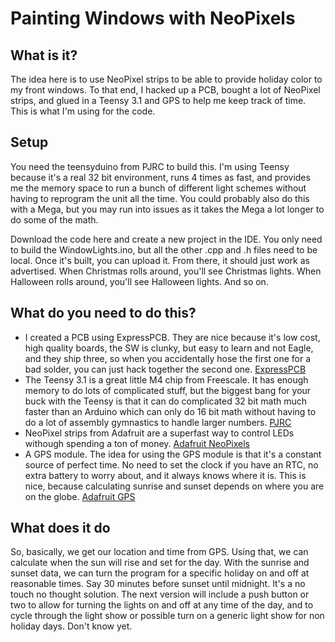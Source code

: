 <h1>Painting Windows with NeoPixels</h1>
<h2>What is it?</h2>
<p>The idea here is to use NeoPixel strips to be able to provide holiday color to my front windows. To that end, I hacked up a PCB, bought a lot of NeoPixel strips, and glued in a Teensy 3.1 and GPS to help me keep track of time. This is what I'm using for the code.</p>
<h2>Setup</h2>
<p>You need the teensyduino from PJRC to build this. I'm using Teensy because it's a real 32 bit environment, runs 4 times as fast, and provides me the memory space to run a bunch of different light schemes without having to reprogram the unit all the time. You could probably also do this with a Mega, but you may run into issues as it takes the Mega a lot longer to do some of the math.</p>
<p>Download the code here and create a new project in the IDE. You only need to build the WindowLights.ino, but all the other .cpp and .h files need to be local. Once it's built, you can upload it. From there, it should just work as advertised. When Christmas rolls around, you'll see Christmas lights. When Halloween rolls around, you'll see Halloween lights. And so on.</p>
<h2>What do you need to do this?</h2>
<ul>
<li>I created a PCB using ExpressPCB. They are nice because it's low cost, high quality boards, the SW is clunky, but easy to learn and not Eagle, and they ship three, so when you accidentally hose the first one for a bad solder, you can just hack together the second one. <a href="http://www.expresspcb.com">ExpressPCB</a>
<li>The Teensy 3.1 is a great little M4 chip from Freescale. It has enough memory to do lots of complicated stuff, but the biggest bang for your buck with the Teensy is that it can do complicated 32 bit math much faster than an Arduino which can only do 16 bit math without having to do a lot of assembly gymnastics to handle larger numbers. <a href="www.pjrc.com">PJRC</a>
<li>NeoPixel strips from Adafruit are a superfast way to control LEDs withough spending a ton of money. <a href="https://www.adafruit.com/category/168">Adafruit NeoPixels</a>
<li>A GPS module. The idea for using the GPS module is that it's a constant source of perfect time. No need to set the clock if you have an RTC, no extra battery to worry about, and it always knows where it is. This is nice, because calculating sunrise and sunset depends on where you are on the globe. <a href="https://www.adafruit.com/products/746">Adafruit GPS</a>
</ul>

<h2>What does it do</h2>
So, basically, we get our location and time from GPS. Using that, we can calculate when the sun will rise and set for the day. With the sunrise and sunset data, we can turn the program for a specific holiday on and off at reasonable times. Say 30 minutes before sunset until midnight. It's a no touch no thought solution. The next version will include a push button or two to allow for turning the lights on and off at any time of the day, and to cycle through the light show or possible turn on a generic light show for non holiday days. Don't know yet.
